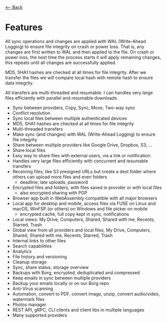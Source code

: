 [⟵ Back](../../README.md#features)

# Features

All sync operations and changes are applied with WAL (Write-Ahead Logging) to ensure file integrity on crash or power loss. That is, any changes are first written to WAL and then applied to the file. On crash or power loss, the next time the process starts it will apply remaining changes, this repeats until all changes are successfully applied.

MD5, SHA1 hashes are checked at all times for file integrity. After we transfer the files we will compare local hash with remote hash to ensure data integrity.

All transfers are multi-threaded and resumable. I can handles very large files efficiently with parallel and resumable downloads.

- Sync between providers, Copy, Sync, Move, Two-way sync
- Conflict resolution
- Sync local files between multiple authenticated devices
- MD5, SHA1 hashes are checked at all times for file integrity
- Multi-threaded transfers
- Make sync (and changes) with WAL (Write-Ahead Logging) to ensure file integrity
- Share between multiple providers like Google Drive, Dropbox, S3, ...
- Share local files
- Easy way to share files with external users, via a link or notification.
- Handles very large files efficiently with concurrent and resumable transfers
- Receiving files, like S3 presigned URLs but create a dest folder where others can upload more files and even folders
  - deadline, late uploads, password
- Encrypted files and folders, with files saved in provider or with local files
  - also encrypted sharing with PGP
- Browser app built in WebAssembly compatible with all major browsers
- Local app for desktop and mobile, access files via FUSE on Linux and macOS, WinFSP (or others) on Windows and file picker on mobile
  - encrypted cache, full copy kept in sync, notifications
- Local views: My Drive, Computers, Shared, Shared with me, Recents, Starred, Trash
- Global view from all providers and local files, My Drive, Computers, Shared, Shared with me, Recents, Starred, Trash
- Internal links to other files
- Search capabilities
- Analytics
- File history and versioning
- Cleanup storage
- Sync, share status, storage overview
- Backups with Borg, encrypted, deduplicated and compressed
- Keep emails in sync between multiple providers
- Backup your emails locally or on our Borg repo
- Anti-Virus scanning
- Automation, convert to PDF, convert image, unzip, convert audio/video, watermark files
- Photos manager
- REST API, gRPC, CLI clients and client libs in multiple languages
- Many supported providers
